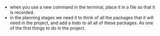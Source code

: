 - when you use a new command in the terminal, place it in a file so that it is recorded.
- in the planning stages we need it to think of all the packages that it will need in the project, and add a todo to all all of these packages.  As one of the first things to do in the project.
